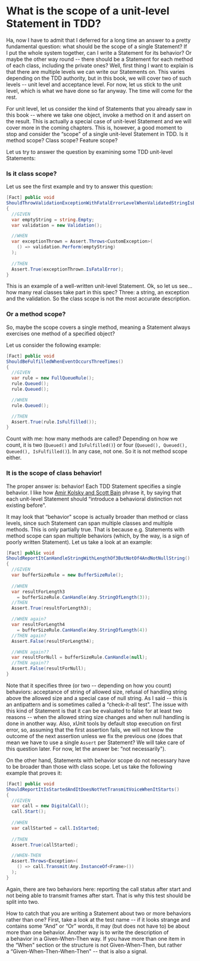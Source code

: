 What is the scope of a unit-level Statement in TDD?
===================================================

Ha, now I have to admit that I deferred for a long time an answer to
a pretty fundamental question: what should be the scope of a single
Statement? If I put the whole system together, can I write a Statement
for its behavior? Or maybe the other way round -- there should be
a Statement for each method of each class, including the private ones?
Well, first thing I want to explain is that there are multiple levels we
can write our Statements on. This varies depending on the TDD authority,
but in this book, we will cover two of such levels -- unit level and
acceptance level. For now, let us stick to the unit level, which is what
we have done so far anyway. The time will come for the rest.

For unit level, let us consider the kind of Statements that you already
saw in this book -- where we take one object, invoke a method on it and
assert on the result. This is actually a special case of unit-level
Statement and we will cover more in the coming chapters. This is,
however, a good moment to stop and consider the “scope" of a single
unit-level Statement in TDD. Is it method scope? Class scope? Feature
scope?

Let us try to answer the question by examining some TDD unit-level
Statements:

### Is it class scope? 

Let us see the first example and try to answer this question:

```csharp
[Fact] public void
ShouldThrowValidationExceptionWithFatalErrorLevelWhenValidatedStringIsEmpty()
{
  //GIVEN
  var emptyString = string.Empty;
  var validation = new Validation();

  //WHEN
  var exceptionThrown = Assert.Throws<CustomException>(
    () => validation.Perform(emptyString) 
  );
  
  //THEN
  Assert.True(exceptionThrown.IsFatalError);
}
```

This is an example of a well-written unit-level Statement. Ok, so let us
see... how many real classes take part in this spec? Three: a string, an
exception and the validation. So the class scope is not the most
accurate description.

### Or a method scope?

So, maybe the scope covers a single method, meaning a Statement always
exercises one method of a specified object?

Let us consider the following example:

```csharp
[Fact] public void 
ShouldBeFulfilledWhenEventOccursThreeTimes()
{
  //GIVEN
  var rule = new FullQueueRule();
  rule.Queued();
  rule.Queued();

  //WHEN
  rule.Queued();

  //THEN
  Assert.True(rule.IsFulfilled());
}
```

Count with me: how many methods are called? Depending on how we count,
it is two (`Queued()` and `IsFulfilled()`) or four
(`Queued(), Queued(), Queued(), IsFulfilled()`). In any case, not one.
So it is not method scope either.

### It is the scope of class behavior!

The proper answer is: behavior! Each TDD Statement specifies a single
behavior. I like how [Amir Kolsky and Scott
Bain](http://sustainabletdd.com) phrase it, by saying that each
unit-level Statement should “introduce a behavioral distinction not
existing before".

It may look that “behavior" scope is actually broader than method or
class levels, since such Statement can span multiple classes and
multiple methods. This is only partially true. That is because e.g.
Statements with method scope can span multiple behaviors (which, by the
way, is a sign of poorly written Statement). Let us take a look at an
example:

```csharp
[Fact] public void 
ShouldReportItCanHandleStringWithLengthOf3ButNotOf4AndNotNullString()
{
  //GIVEN
  var bufferSizeRule = new BufferSizeRule();
  
  //WHEN
  var resultForLength3 
    = bufferSizeRule.CanHandle(Any.StringOfLength(3));
  //THEN
  Assert.True(resultForLength3);

  //WHEN again?
  var resultForLength4 
    = bufferSizeRule.CanHandle(Any.StringOfLength(4))
  //THEN again?
  Assert.False(resultForLength4);

  //WHEN again??
  var resultForNull = bufferSizeRule.CanHandle(null);
  //THEN again??
  Assert.False(resultForNull);
}
```

Note that it specifies three (or two -- depending on how you count)
behaviors: acceptance of string of allowed size, refusal of handling
string above the allowed size and a special case of null string. As
I said -- this is an antipattern and is sometimes called a “check-it-all
test". The issue with this kind of Statement is that it can be evaluated
to false for at least two reasons -- when the allowed string size changes
and when null handling is done in another way. Also, xUnit tools by
default stop execution on first error, so, assuming that the first
assertion fails, we will not know the outcome of the next assertion
unless we fix the previous one (does that mean we have to use a single
`Assert` per Statement? We will take care of this question later. For
now, let the answer be: “not necessarily").

On the other hand, Statements with behavior scope do not necessary have
to be broader than those with class scope. Let us take the following
example that proves it:

```csharp
[Fact] public void
ShouldReportItIsStartedAndItDoesNotYetTransmitVoiceWhenItStarts()
{
  //GIVEN
  var call = new DigitalCall();
  call.Start();
 
  //WHEN
  var callStarted = call.IsStarted;
  
  //THEN
  Assert.True(callStarted);

  //WHEN-THEN
  Assert.Throws<Exception>(
    () => call.Transmit(Any.InstanceOf<Frame>())
  );
}
```

Again, there are two behaviors here: reporting the call status after
start and not being able to transmit frames after start. That is why
this test should be split into two.

How to catch that you are writing a Statement about two or more
behaviors rather than one? First, take a look at the test name -- if it
looks strange and contains some “And" or “Or" words, it may (but does
not have to) be about more than one behavior. Another way is to write
the description of a behavior in a Given-When-Then way. If you have more
than one item in the “When" section or the structure is not
Given-When-Then, but rather a “Given-When-Then-When-Then" -- that is also
a signal.
